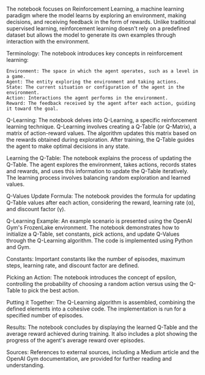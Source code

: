 The notebook focuses on Reinforcement Learning, a machine learning paradigm where the model learns by exploring an environment, making decisions, and receiving feedback in the form of rewards. Unlike traditional supervised learning, reinforcement learning doesn't rely on a predefined dataset but allows the model to generate its own examples through interaction with the environment.

Terminology:
The notebook introduces key concepts in reinforcement learning:

    Environment: The space in which the agent operates, such as a level in a game.
    Agent: The entity exploring the environment and taking actions.
    State: The current situation or configuration of the agent in the environment.
    Action: Interactions the agent performs in the environment.
    Reward: The feedback received by the agent after each action, guiding it toward the goal.

Q-Learning:
The notebook delves into Q-Learning, a specific reinforcement learning technique. Q-Learning involves creating a Q-Table (or Q-Matrix), a matrix of action-reward values. The algorithm updates this matrix based on the rewards obtained during exploration. After training, the Q-Table guides the agent to make optimal decisions in any state.

Learning the Q-Table:
The notebook explains the process of updating the Q-Table. The agent explores the environment, takes actions, records states and rewards, and uses this information to update the Q-Table iteratively. The learning process involves balancing random exploration and learned values.

Q-Values Update Formula:
The notebook provides the formula for updating Q-Table values after each action, considering the reward, learning rate (α), and discount factor (γ).

Q-Learning Example:
An example scenario is presented using the OpenAI Gym's FrozenLake environment. The notebook demonstrates how to initialize a Q-Table, set constants, pick actions, and update Q-Values through the Q-Learning algorithm. The code is implemented using Python and Gym.

Constants:
Important constants like the number of episodes, maximum steps, learning rate, and discount factor are defined.

Picking an Action:
The notebook introduces the concept of epsilon, controlling the probability of choosing a random action versus using the Q-Table to pick the best action.

Putting it Together:
The Q-Learning algorithm is assembled, combining the defined elements into a cohesive code. The implementation is run for a specified number of episodes.

Results:
The notebook concludes by displaying the learned Q-Table and the average reward achieved during training. It also includes a plot showing the progress of the agent's average reward over episodes.

Sources:
References to external sources, including a Medium article and the OpenAI Gym documentation, are provided for further reading and understanding.
